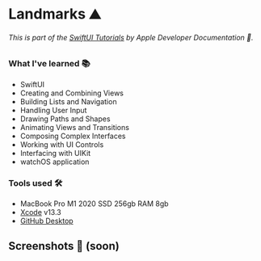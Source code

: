 # Landmarks ⛰
###### This is part of the [SwiftUI Tutorials](https://developer.apple.com/tutorials/swiftui) by Apple Developer Documentation .

### What I've learned 📚
- SwiftUI
- Creating and Combining Views
- Building Lists and Navigation
- Handling User Input
- Drawing Paths and Shapes
- Animating Views and Transitions
- Composing Complex Interfaces
- Working with UI Controls
- Interfacing with UIKit
- watchOS application

### Tools used 🛠
- MacBook Pro M1 2020 SSD 256gb RAM 8gb
- [Xcode](https://apps.apple.com/br/app/xcode/id497799835?mt=12) v13.3
- [GitHub Desktop](https://desktop.github.com)

## Screenshots 📲 (soon)
